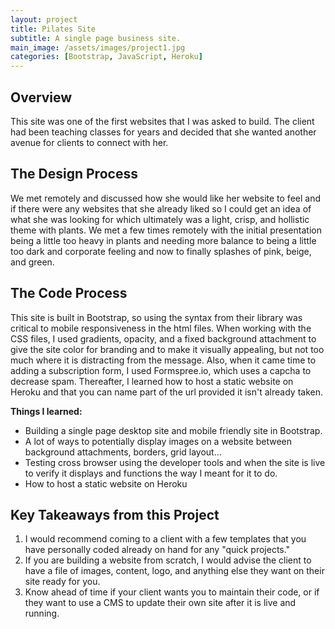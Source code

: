 ```yaml
---
layout: project
title: Pilates Site
subtitle: A single page business site.
main_image: /assets/images/project1.jpg
categories: [Bootstrap, JavaScript, Heroku]
---
```

<!-- A great starting point for any developer. -->

## Overview

This site was one of the first websites that I was asked to build. The client had been teaching classes for years and decided that she wanted another
avenue for clients to connect with her.

## The Design Process
We met remotely and discussed how she would like her website to feel and if there were any websites that she already liked so I could get an idea of what 
she was looking for which ultimately was a light, crisp, and hollistic theme with plants. We met a few times remotely with the initial presentation being a little too heavy in plants and needing more balance to being a little too dark and corporate feeling and now to finally splashes of pink, beige, and green. 

## The Code Process
This site is built in Bootstrap, so using the syntax from their library was critical to mobile responsiveness in the html files. When working with the CSS files, I used gradients, opacity, and a fixed background attachment to give the site color for branding and to make it visually appealing, but not too much where it is distracting from the message. Also, when it came time to adding a subscription form, I used Formspree.io, which uses a capcha to decrease spam. Thereafter, I learned how to host a static website on Heroku and that you can name part of the url provided it isn't already taken.

**Things I learned:**

* Building a single page desktop site and mobile friendly site in Bootstrap.
* A lot of ways to potentially display images on a website between background attachments, borders, grid layout...
* Testing cross browser using the developer tools and when the site is live to verify it displays and functions the way I meant for it to do.
* How to host a static website on Heroku


## Key Takeaways from this Project

1. I would recommend coming to a client with a few templates that you have personally coded already on hand for any "quick projects."
2. If you are building a website from scratch, I would advise the client to have a file of images, content, logo, and anything else they want on their site ready for you.
3. Know ahead of time if your client wants you to maintain their code, or if they want to use a CMS to update their own site after it is live and running. 

